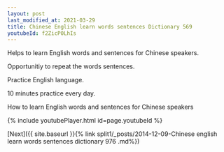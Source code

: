```yaml
---
layout: post
last_modified_at: 2021-03-29
title: Chinese English learn words sentences Dictionary 569 
youtubeId: f2ZicP0LhIs
---
```

 
 
Helps to learn English words and sentences for Chinese speakers.

Opportunitiy to repeat the words sentences. 

Practice English language. 
 
10 minutes practice every day. 
 
How to learn English words and sentences for Chinese speakers 
 
{% include youtubePlayer.html id=page.youtubeId %}
 
 
[Next]({{ site.baseurl }}{% link  split1/_posts/2014-12-09-Chinese english learn words sentences dictionary 976 .md%})
 
